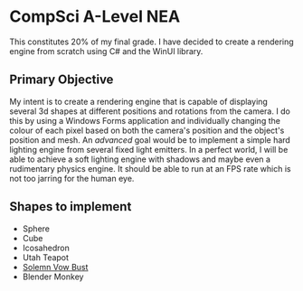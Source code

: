# CompSci A-Level NEA
This constitutes 20% of my final grade. I have decided to create a rendering engine from scratch using C# and the WinUI library.

## Primary Objective
My intent is to create a rendering engine that is capable of displaying several 3d shapes at different positions and rotations from the camera. I do this by using a Windows Forms application and individually changing the colour of each pixel based on both the camera's position and the object's position and mesh. An *advanced* goal would be to implement a simple hard lighting engine from several fixed light emitters. In a perfect world, I will be able to achieve a soft lighting engine with shadows and maybe even a rudimentary physics engine. It should be able to run at an FPS rate which is not too jarring for the human eye.

## Shapes to implement
* Sphere
* Cube
* Icosahedron
* Utah Teapot
* [Solemn Vow Bust][1]
* Blender Monkey

[1]: https://community.cloudflare.steamstatic.com/economy/image/fWFc82js0fmoRAP-qOIPu5THSWqfSmTELLqcUywGkijVjZULUrsm1j-9xgEIUw8YTQvtuypCnM31MvCZG_Q_l9sn4pUbjzc9xwV-MrDsZjU1Jl2WA_ZbD_Q5ow66XnMwvMZmBNLvpusFeF7msJyGbeeA9muMVA/360fx360f
